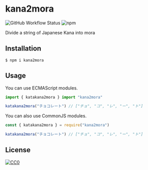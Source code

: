 # kana2mora

![GitHub Workflow Status](https://img.shields.io/github/actions/workflow/status/otariidae/kana2mora/deno.yml)
![npm](https://img.shields.io/npm/v/kana2mora)

Divide a string of Japanese Kana into mora

## Installation

```
$ npm i kana2mora
```

## Usage

You can use ECMAScript modules.

```ts
import { katakana2mora } import "kana2mora"

katakana2mora("チョコレート") // ["チョ", "コ", "レ", "ー", "ト"]
```

You can also use CommonJS modules.

```ts
const { katakana2mora } = require("kana2mora")

katakana2mora("チョコレート") // ["チョ", "コ", "レ", "ー", "ト"]
```

## License

[![CC0](https://licensebuttons.net/p/zero/1.0/88x31.png "CC0")](http://creativecommons.org/publicdomain/zero/1.0/)
